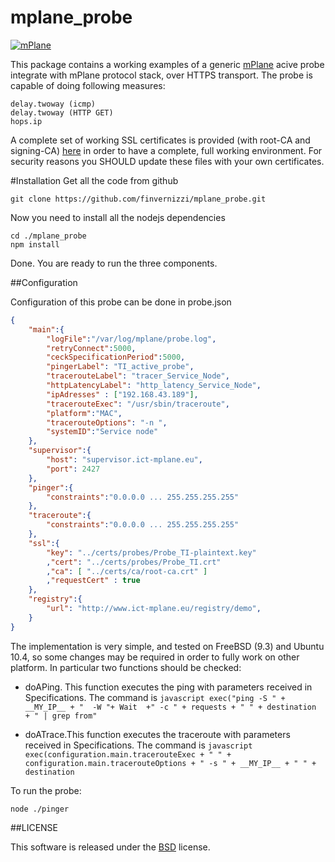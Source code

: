 mplane_probe
=================

[![mPlane](http://www.ict-mplane.eu/sites/default/files//public/mplane_final_256x_0.png)](http://www.ict-mplane.eu/)


This package contains a working examples of a generic [mPlane](http://www.ict-mplane.eu/) acive probe integrate with mPlane protocol stack, over HTTPS transport.
The probe is capable of doing following measures:

	delay.twoway (icmp)
	delay.twoway (HTTP GET)
	hops.ip
	
A complete set of working SSL certificates is provided (with root-CA and signing-CA) [here](https://github.com/stepenta/RI/tree/master/PKI) in order to have a complete, full working environment. 
For security reasons you SHOULD update these files with your own certificates.

#Installation
Get all the code from github

```
git clone https://github.com/finvernizzi/mplane_probe.git
```


Now you need to install all the nodejs dependencies

```
cd ./mplane_probe
npm install
```
Done. You are ready to run the three components.



##Configuration


Configuration of this probe can be done in probe.json
 
```json
{
    "main":{
        "logFile":"/var/log/mplane/probe.log",
        "retryConnect":5000,
        "ceckSpecificationPeriod":5000,
        "pingerLabel": "TI_active_probe",
        "tracerouteLabel": "tracer_Service_Node",
        "httpLatencyLabel": "http_latency_Service_Node",
        "ipAdresses" : ["192.168.43.189"],
        "tracerouteExec": "/usr/sbin/traceroute",
        "platform":"MAC",
        "tracerouteOptions": "-n ",
        "systemID":"Service node"
    },
    "supervisor":{
        "host": "supervisor.ict-mplane.eu",
        "port": 2427
    },
    "pinger":{
        "constraints":"0.0.0.0 ... 255.255.255.255"
    },
    "traceroute":{
        "constraints":"0.0.0.0 ... 255.255.255.255"
    },
    "ssl":{
        "key": "../certs/probes/Probe_TI-plaintext.key"
        ,"cert": "../certs/probes/Probe_TI.crt"
        ,"ca": [ "../certs/ca/root-ca.crt" ]
        ,"requestCert" : true
    },
    "registry":{
        "url": "http://www.ict-mplane.eu/registry/demo",
    }
}
```

The implementation is very simple, and tested on FreeBSD (9.3) and Ubuntu 10.4, so some changes may be required in order to fully work on other platform.
In particular two functions should be checked:
- doAPing. This function executes the ping with parameters received in Specifications. The command is 
       ```javascript exec("ping -S " + __MY_IP__ + "  -W "+ Wait  +" -c " + requests + " " + destination  + " | grep from"```
    
- doATrace.This function executes the traceroute with parameters received in Specifications. The command is 
        ```javascript exec(configuration.main.tracerouteExec + " " + configuration.main.tracerouteOptions + " -s " + __MY_IP__ + " " + destination```
         
To run the probe:
```
node ./pinger
```

##LICENSE

This software is released under the [BSD](http://en.wikipedia.org/wiki/BSD_licenses#2-clause_license_.28.22Simplified_BSD_License.22_or_.22FreeBSD_License.22.29) license.
